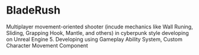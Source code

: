 # BladeRush
Multiplayer movement-oriented shooter (incude mechanics like Wall Runing, Sliding, Grapping Hook, Mantle, and others) in cyberpunk style developing on Unreal Engine 5.
Developing using Gameplay Ability System, Custom Character Movement Component 

